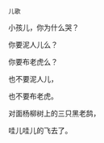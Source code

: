     儿歌 

   小孩儿，你为什么哭？

   你要泥人儿么？

   你要布老虎么？

   也不要泥人儿，

   也不要布老虎。

   对面杨柳树上的三只黑老鸹，

   哇儿哇儿的飞去了。

